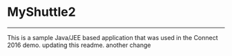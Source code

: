 # MyShuttle2
-------------

This is a sample Java/JEE based application that was used in the Connect 2016 demo. 
updating this readme.
another change
